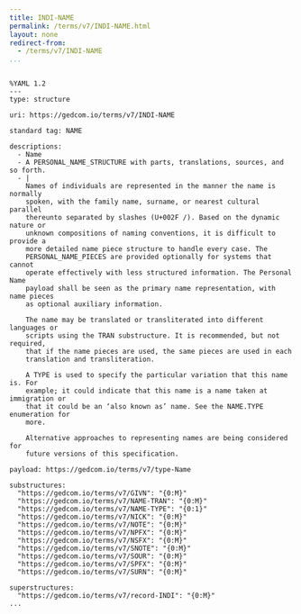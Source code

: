 ```yaml
---
title: INDI-NAME
permalink: /terms/v7/INDI-NAME.html
layout: none
redirect-from:
  - /terms/v7/INDI-NAME
...
```


```

%YAML 1.2
---
type: structure

uri: https://gedcom.io/terms/v7/INDI-NAME

standard tag: NAME

descriptions:
  - Name
  - A PERSONAL_NAME_STRUCTURE with parts, translations, sources, and so forth.
  - |
    Names of individuals are represented in the manner the name is normally
    spoken, with the family name, surname, or nearest cultural parallel
    thereunto separated by slashes (U+002F /). Based on the dynamic nature or
    unknown compositions of naming conventions, it is difficult to provide a
    more detailed name piece structure to handle every case. The
    PERSONAL_NAME_PIECES are provided optionally for systems that cannot
    operate effectively with less structured information. The Personal Name
    payload shall be seen as the primary name representation, with name pieces
    as optional auxiliary information.
    
    The name may be translated or transliterated into different languages or
    scripts using the TRAN substructure. It is recommended, but not required,
    that if the name pieces are used, the same pieces are used in each
    translation and transliteration.
    
    A TYPE is used to specify the particular variation that this name is. For
    example; it could indicate that this name is a name taken at immigration or
    that it could be an ‘also known as’ name. See the NAME.TYPE enumeration for
    more.
    
    Alternative approaches to representing names are being considered for
    future versions of this specification.

payload: https://gedcom.io/terms/v7/type-Name

substructures:
  "https://gedcom.io/terms/v7/GIVN": "{0:M}"
  "https://gedcom.io/terms/v7/NAME-TRAN": "{0:M}"
  "https://gedcom.io/terms/v7/NAME-TYPE": "{0:1}"
  "https://gedcom.io/terms/v7/NICK": "{0:M}"
  "https://gedcom.io/terms/v7/NOTE": "{0:M}"
  "https://gedcom.io/terms/v7/NPFX": "{0:M}"
  "https://gedcom.io/terms/v7/NSFX": "{0:M}"
  "https://gedcom.io/terms/v7/SNOTE": "{0:M}"
  "https://gedcom.io/terms/v7/SOUR": "{0:M}"
  "https://gedcom.io/terms/v7/SPFX": "{0:M}"
  "https://gedcom.io/terms/v7/SURN": "{0:M}"

superstructures:
  "https://gedcom.io/terms/v7/record-INDI": "{0:M}"
...

```
